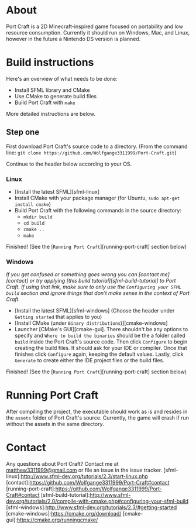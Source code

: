 # About
Port Craft is a 2D Minecraft-inspired game focused on portability and low resource consumption. Currently it should run on Windows, Mac, and Linux, however in the future a Nintendo DS version is planned.

# Build instructions
Here's an overview of what needs to be done:
 - Install SFML library and CMake
 - Use CMake to generate build files
 - Build Port Craft with `make`

More detailed instructions are below.
## Step one
First download Port Craft's source code to a directory. (From the command line: `git clone https://github.com/Wolfgange3311999/Port-Craft.git`)

Continue to the header below according to your OS.
### Linux
 - [Install the latest SFML][sfml-linux]
 - Install CMake with your package manager (for Ubuntu, `sudo apt-get install cmake`)
 - Build Port Craft with the following commands in the source directory:
   - `mkdir build`
   - `cd build`
   - `cmake ..`
   - `make`

Finished! (See the [`Running Port Craft`][running-port-craft] section below)

### Windows
*If you get confused or something goes wrong you can [contact me][contact] or try applying [this build tutorial][sfml-build-tutorial] to Port Craft. If using that link, make sure to only use the `Configuring your SFML build` section and ignore things that don't make sense in the context of Port Craft.*
 - [Install the latest SFML][sfml-windows] (Choose the header under `Getting started` that applies to you)
 - [Install CMake (under `Binary distributions`)][cmake-windows]
 - Launcher [CMake's GUI][cmake-gui]. There shouldn't be any options to specify and `Where to build the binaries` should be the a folder called `build` inside the Port Craft's source code. Then click `Configure` to begin creating the build files. It should ask for your IDE or compiler. Once that finishes click `Configure` again, keeping the default values. Lastly, click `Generate` to create either the IDE project files or the build files.

Finished! (See the [`Running Port Craft`][running-port-craft] section below)

# Running Port Craft
After compiling the project, the executable should work as is and resides in the `assets` folder of Port Craft's source. Currently, the game will crash if run without the assets in the same directory.

# Contact
Any questions about Port Craft?
Contact me at [matthew3311999@gmail.com](mailto://matthew3311999@gmail.com) or file an issue in the issue tracker.
[sfml-linux]:http://www.sfml-dev.org/tutorials/2.3/start-linux.php
[contact]:https://github.com/Wolfgange3311999/Port-Craft#contact
[running-port-craft]:https://github.com/Wolfgange3311999/Port-Craft#contact
[sfml-build-tutorial]:http://www.sfml-dev.org/tutorials/2.0/compile-with-cmake.php#configuring-your-sfml-build
[sfml-windows]:http://www.sfml-dev.org/tutorials/2.3/#getting-started
[cmake-windows]:https://cmake.org/download/
[cmake-gui]:https://cmake.org/runningcmake/

